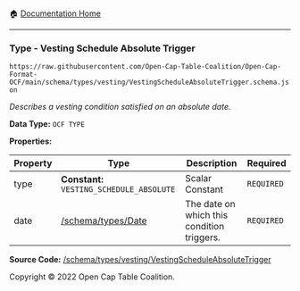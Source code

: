 :house: [Documentation Home](../../../home/xudiera/code/README.md)

---

### Type - Vesting Schedule Absolute Trigger

`https://raw.githubusercontent.com/Open-Cap-Table-Coalition/Open-Cap-Format-OCF/main/schema/types/vesting/VestingScheduleAbsoluteTrigger.schema.json`

_Describes a vesting condition satisfied on an absolute date._

**Data Type:** `OCF TYPE`

**Properties:**

| Property | Type                                      | Description                                | Required   |
| -------- | ----------------------------------------- | ------------------------------------------ | ---------- |
| type     | **Constant:** `VESTING_SCHEDULE_ABSOLUTE` | Scalar Constant                            | `REQUIRED` |
| date     | [/schema/types/Date](../Date.md)          | The date on which this condition triggers. | `REQUIRED` |

**Source Code:** [/schema/types/vesting/VestingScheduleAbsoluteTrigger](../../../../../../../../../schema/types/vesting/VestingScheduleAbsoluteTrigger.schema.json)

Copyright © 2022 Open Cap Table Coalition.
